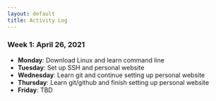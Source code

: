 ```yaml
---
layout: default
title: Activity Log
---
```


### Week 1: April 26, 2021

* **Monday**: Download Linux and learn command line
* **Tuesday**: Set up SSH and personal website
* **Wednesday**: Learn git and continue setting up personal website 
* **Thursday**: Learn git/github and finish setting up personal website 
* **Friday**: TBD
